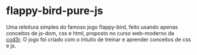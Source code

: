 # flappy-bird-pure-js

Uma releitura simples do famoso jogo flappy-bird,  feito usando apenas conceitos de js-dom, css e html, proposto no curso web-moderno da [cod3r](https://www.cod3r.com.br/). O jogo foi criado com o intuito de
treinar e aprender conceitos de css e js.
